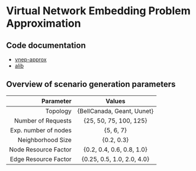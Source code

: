 # Virtual Network Embedding Problem Approximation


## Code documentation

* [vnep-approx](/vnep-approx/)
* [alib](/alib/)





## Overview of scenario generation parameters

| Parameter             | Values                            |
|----------------------:|:---------------------------------:|
| Topology              | \{BellCanada, Geant, Uunet\}      |
| Number of Requests    | \{25, 50, 75, 100, 125\}          |
| Exp. number of nodes  | \{5, 6, 7\}                       |
| Neighborhood Size     | \{0.2, 0.3\}                      |
| Node Resource Factor  | \{0.2, 0.4, 0.6, 0.8, 1.0\}       |
| Edge Resource Factor  | \{0.25, 0.5, 1.0, 2.0, 4.0\}      |

